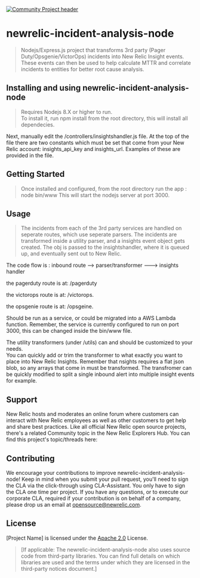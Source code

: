 [![Community Project header](https://github.com/newrelic/opensource-website/raw/master/src/images/categories/Community_Project.png)](https://opensource.newrelic.com/oss-category/#community-project)

# newrelic-incident-analysis-node

>Nodejs/Express.js project that transforms 3rd party (Pager Duty/Opsgenie/VictorOps) incidents into New Relic Insight events.  These events can then be used to help calculate MTTR and correlate incidents to entities for better root cause analysis. 


## Installing and using newrelic-incident-analysis-node

>Requires Nodejs 8.X or higher to run.  
To install it,  run npm install from the root directory, this will install all dependecies.   

Next, manually edit the /controllers/insightshandler.js file.  At the top of the file there are two constants which must be set that 
come from your New Relic account:  insights_api_key and insights_url.  Examples of these are provided in the file. 


## Getting Started
>Once installed and configured, from the root directory run the app :   node bin/www    This will start the nodejs server at 
port 3000.  

## Usage
>The incidents from each of the 3rd party services are handled on seperate routes, which use seperate parsers.  The 
incidents are transformed inside a utility parser, and a insights event object gets created.  The obj is passed to the 
insightshandler, where it is queued up,  and eventually sent out to New Relic.

The code flow is :   inbound route --> parser/transformer --->   insights handler

the pagerduty route is at:  /pagerduty

the victorops route is at: /victorops. 

the opsgenie route is at: /opsgeine. 

Should be run as a service,  or could be migrated into a AWS Lambda function.  Remember, the service is currently configured to run 
on port 3000, this can be changed inside the bin/www file.   


The utility transformers (under /utils) can and should be customized to your needs.  
You can quickly add or trim the transformer to what exactly you want to place into
New Relic Insights.   Remember that nsights requires a flat json blob, so any arrays that 
come in must be transformed.  The transfromer can be quickly modified to split a single
inbound alert into multiple insight events for example. 


## Support

New Relic hosts and moderates an online forum where customers can interact with New Relic employees as well as other customers to get help and share best practices. Like all official New Relic open source projects, there's a related Community topic in the New Relic Explorers Hub. You can find this project's topic/threads here:

>

## Contributing
We encourage your contributions to improve newrelic-incident-analysis-node! Keep in mind when you submit your pull request, you'll need to sign the CLA via the click-through using CLA-Assistant. You only have to sign the CLA one time per project.
If you have any questions, or to execute our corporate CLA, required if your contribution is on behalf of a company,  please drop us an email at opensource@newrelic.com.

## License
[Project Name] is licensed under the [Apache 2.0](http://apache.org/licenses/LICENSE-2.0.txt) License.
>[If applicable: The newrelic-incident-analysis-node also uses source code from third-party libraries. You can find full details on which libraries are used and the terms under which they are licensed in the third-party notices document.]
